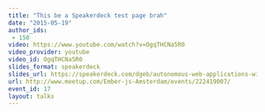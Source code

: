 ```yaml
---
title: "This be a Speakerdeck test page brah"
date: "2015-05-19"
author_ids:
 - 150
video: https://www.youtube.com/watch?v=OgqTHCNa5R0
video_provider: youtube
video_id: OgqTHCNa5R0
slides_format: speakerdeck
slides_url: https://speakerdeck.com/dgeb/autonomous-web-applications-with-ember-dot-js-and-orbit-dot-js
url: http://www.meetup.com/Ember-js-Amsterdam/events/222419007/
event_id: 17
layout: talks
---
```

